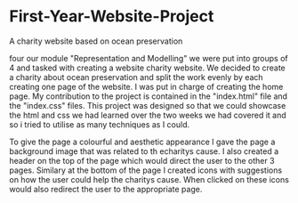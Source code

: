 # First-Year-Website-Project
A charity website based on ocean preservation

four our module "Representation and Modelling" we were put into groups of 4 and tasked with creating a website charity website. We decided to create a charity about ocean preservation and split the work evenly by each creating one page of the website. I was put in charge of creating the home page. My contribution to the project is contained in the "index.html" file and the "index.css" files. This project was designed so that we could showcase the html and css we had learned over the two weeks we had covered it and so i tried to utilise as many techniques as I could.

To give the page a colourful and aesthetic appearance I gave the page a background image that was related to th echaritys cause. I also created a header on the top of the page which would direct the user to the other 3 pages. Similary at the bottom of the page I created icons with suggestions on how the user could help the charitys cause. When clicked on these icons would also redirect the user to the appropriate page.
